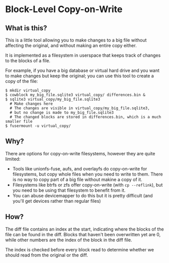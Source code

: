 Block-Level Copy-on-Write
=========================

What is this?
-------------

This is a little tool allowing you to make changes to a big file without affecting the original, and without making an entire copy either.

It is implemented as a filesystem in userspace that keeps track of changes to the blocks of a file.

For example, if you have a big database or virtual hard drive and you want to make changes but keep the original; you can use this tool to create a copy of the file:

```
$ mkdir virtual_copy
$ cowblock my_big_file.sqlite3 virtual_copy/ differences.bin &
$ sqlite3 virtual_copy/my_big_file.sqlite3
  # Make changes here
  # The changes are visible in virtual_copy/my_big_file.sqlite3,
  # but no change is made to my_big_file.sqlite3
  # The changed blocks are stored in differences.bin, which is a much smaller file
$ fusermount -u virtual_copy/
```

Why?
----

There are options for copy-on-write filesystems, however they are quite limited:

* Tools like unionfs-fuse, aufs, and overlayfs do copy-on-write for filesystems, but copy whole files when you need to write to them. There is no way to copy part of a big file without makine a copy of it.
* Filesystems like btrfs or zfs offer copy-on-write (with `cp --reflink`), but you need to be using that filesystem to benefit from it.
* You can abuse devicemapper to do this but it is pretty difficult (and you'll get devices rather than regular files)

How?
----

The diff file contains an index at the start, indicating where the blocks of the file can be found in the diff. Blocks that haven't been overwritten yet are 0, while other numbers are the index of the block in the diff file.

The index is checked before every block read to determine whether we should read from the original or the diff.
